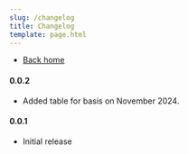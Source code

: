 ```yaml
---
slug: /changelog
title: Changelog
template: page.html
---
```


- [Back home](/goku)


#### 0.0.2
 - Added table for basis on November 2024.

#### 0.0.1

- Initial release
